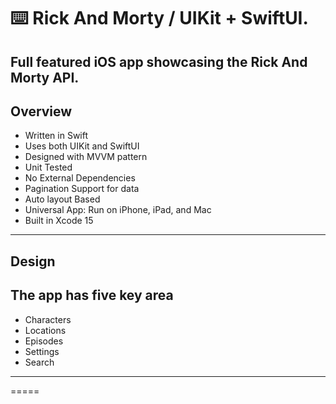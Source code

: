 ⌨️ Rick And Morty / UIKit + SwiftUI.
=====

Full featured iOS app showcasing the Rick And Morty API.
-----





Overview
-----
- Written in Swift
- Uses both UIKit and SwiftUI
- Designed with MVVM pattern
- Unit Tested
- No External Dependencies
- Pagination Support for data
- Auto layout Based
- Universal App: Run on iPhone, iPad, and Mac
- Built in Xcode 15

-----

Design
------
The app has five key area
------
- Characters
- Locations
- Episodes
- Settings
- Search

-----
=====
